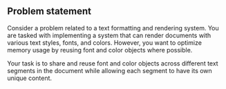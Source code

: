 ## Problem statement

Consider a problem related to a text formatting and rendering system. You are tasked with
implementing a system that can render documents with various text styles, fonts, and colors.
However, you want to optimize memory usage by reusing font and color objects where possible.

Your task is to share and reuse font and color objects across different text segments in the
document while allowing each segment to have its own unique content.
